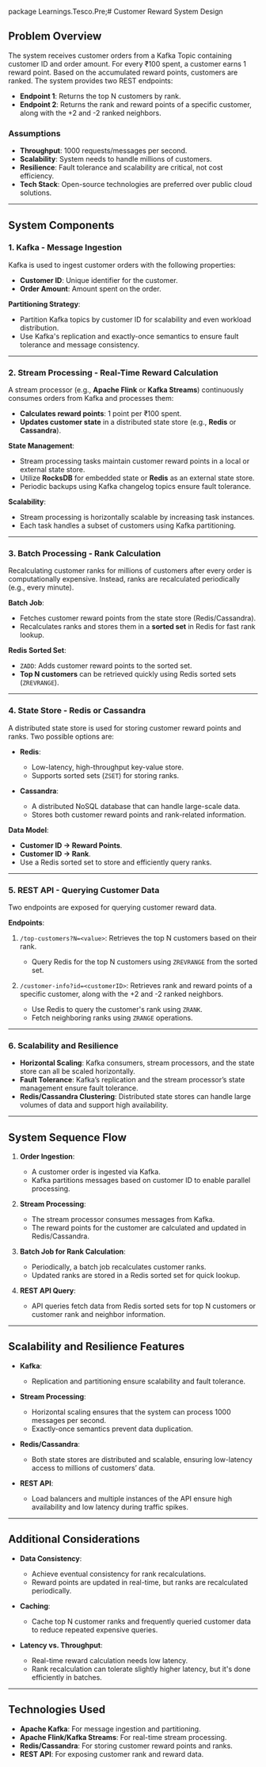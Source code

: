 package Learnings.Tesco.Pre;# Customer Reward System Design

## Problem Overview

The system receives customer orders from a Kafka Topic containing customer ID and order amount. For every ₹100 spent, a customer earns 1 reward point. Based on the accumulated reward points, customers are ranked. The system provides two REST endpoints:

- **Endpoint 1**: Returns the top N customers by rank.
- **Endpoint 2**: Returns the rank and reward points of a specific customer, along with the +2 and -2 ranked neighbors.

### Assumptions
- **Throughput**: 1000 requests/messages per second.
- **Scalability**: System needs to handle millions of customers.
- **Resilience**: Fault tolerance and scalability are critical, not cost efficiency.
- **Tech Stack**: Open-source technologies are preferred over public cloud solutions.

---

## System Components

### 1. **Kafka - Message Ingestion**
Kafka is used to ingest customer orders with the following properties:
- **Customer ID**: Unique identifier for the customer.
- **Order Amount**: Amount spent on the order.

**Partitioning Strategy**:
- Partition Kafka topics by customer ID for scalability and even workload distribution.
- Use Kafka's replication and exactly-once semantics to ensure fault tolerance and message consistency.

---

### 2. **Stream Processing - Real-Time Reward Calculation**
A stream processor (e.g., **Apache Flink** or **Kafka Streams**) continuously consumes orders from Kafka and processes them:
- **Calculates reward points**: 1 point per ₹100 spent.
- **Updates customer state** in a distributed state store (e.g., **Redis** or **Cassandra**).

**State Management**:
- Stream processing tasks maintain customer reward points in a local or external state store.
- Utilize **RocksDB** for embedded state or **Redis** as an external state store.
- Periodic backups using Kafka changelog topics ensure fault tolerance.

**Scalability**:
- Stream processing is horizontally scalable by increasing task instances.
- Each task handles a subset of customers using Kafka partitioning.

---

### 3. **Batch Processing - Rank Calculation**
Recalculating customer ranks for millions of customers after every order is computationally expensive. Instead, ranks are recalculated periodically (e.g., every minute).

**Batch Job**:
- Fetches customer reward points from the state store (Redis/Cassandra).
- Recalculates ranks and stores them in a **sorted set** in Redis for fast rank lookup.

**Redis Sorted Set**:
- `ZADD`: Adds customer reward points to the sorted set.
- **Top N customers** can be retrieved quickly using Redis sorted sets (`ZREVRANGE`).

---

### 4. **State Store - Redis or Cassandra**
A distributed state store is used for storing customer reward points and ranks. Two possible options are:

- **Redis**: 
  - Low-latency, high-throughput key-value store.
  - Supports sorted sets (`ZSET`) for storing ranks.
  
- **Cassandra**:
  - A distributed NoSQL database that can handle large-scale data.
  - Stores both customer reward points and rank-related information.

**Data Model**:
- **Customer ID → Reward Points**.
- **Customer ID → Rank**.
- Use a Redis sorted set to store and efficiently query ranks.

---

### 5. **REST API - Querying Customer Data**
Two endpoints are exposed for querying customer reward data.

**Endpoints**:
1. `/top-customers?N=<value>`: Retrieves the top N customers based on their rank.
   - Query Redis for the top N customers using `ZREVRANGE` from the sorted set.
   
2. `/customer-info?id=<customerID>`: Retrieves rank and reward points of a specific customer, along with the +2 and -2 ranked neighbors.
   - Use Redis to query the customer's rank using `ZRANK`.
   - Fetch neighboring ranks using `ZRANGE` operations.

---

### 6. **Scalability and Resilience**
- **Horizontal Scaling**: Kafka consumers, stream processors, and the state store can all be scaled horizontally.
- **Fault Tolerance**: Kafka’s replication and the stream processor’s state management ensure fault tolerance.
- **Redis/Cassandra Clustering**: Distributed state stores can handle large volumes of data and support high availability.

---

## System Sequence Flow

1. **Order Ingestion**:
   - A customer order is ingested via Kafka.
   - Kafka partitions messages based on customer ID to enable parallel processing.

2. **Stream Processing**:
   - The stream processor consumes messages from Kafka.
   - The reward points for the customer are calculated and updated in Redis/Cassandra.
   
3. **Batch Job for Rank Calculation**:
   - Periodically, a batch job recalculates customer ranks.
   - Updated ranks are stored in a Redis sorted set for quick lookup.

4. **REST API Query**:
   - API queries fetch data from Redis sorted sets for top N customers or customer rank and neighbor information.

---

## Scalability and Resilience Features

- **Kafka**: 
  - Replication and partitioning ensure scalability and fault tolerance.
  
- **Stream Processing**:
  - Horizontal scaling ensures that the system can process 1000 messages per second.
  - Exactly-once semantics prevent data duplication.

- **Redis/Cassandra**:
  - Both state stores are distributed and scalable, ensuring low-latency access to millions of customers’ data.

- **REST API**:
  - Load balancers and multiple instances of the API ensure high availability and low latency during traffic spikes.

---

## Additional Considerations

- **Data Consistency**: 
  - Achieve eventual consistency for rank recalculations.
  - Reward points are updated in real-time, but ranks are recalculated periodically.

- **Caching**:
  - Cache top N customer ranks and frequently queried customer data to reduce repeated expensive queries.

- **Latency vs. Throughput**:
  - Real-time reward calculation needs low latency.
  - Rank recalculation can tolerate slightly higher latency, but it's done efficiently in batches.

---

## Technologies Used
- **Apache Kafka**: For message ingestion and partitioning.
- **Apache Flink/Kafka Streams**: For real-time stream processing.
- **Redis/Cassandra**: For storing customer reward points and ranks.
- **REST API**: For exposing customer rank and reward data.
